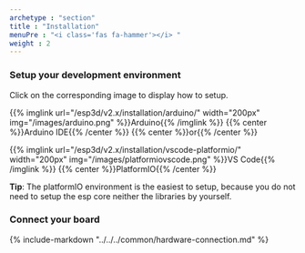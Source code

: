 ```yaml
---
archetype : "section"
title : "Installation"
menuPre : "<i class='fas fa-hammer'></i> "
weight : 2
---
```


### Setup your development environment

Click on the corresponding image to display how to setup.

{{% imglink url="/esp3d/v2.x/installation/arduino/" width="200px" img="/images/arduino.png" %}}Arduino{{% /imglink %}} 
{{% center %}}Arduino IDE{{% /center %}}
{{% center %}}or{{% /center %}}


{{% imglink url="/esp3d/v2.x/installation/vscode-platformio/" width="200px" img="/images/platformiovscode.png" %}}VS Code{{% /imglink %}}
{{% center %}}PlatformIO{{% /center %}}

**Tip**: The platformIO environment is the easiest to setup, because you do not need to setup the esp core neither the libraries by yourself.

### Connect your board 

{% include-markdown "../../../common/hardware-connection.md" %}
